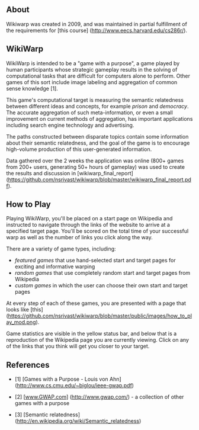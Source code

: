 ## About ##

Wikiwarp was created in 2009, and was maintained in partial fulfillment of the requirements for [this course] 
(http://www.eecs.harvard.edu/cs286r/).

## WikiWarp ##

WikiWarp is intended to be a "game with a purpose", a game played by human participants 
whose strategic gameplay results in the solving of computational tasks that are difficult for 
computers alone to perform. Other games of this sort include image labeling and aggregation of 
common sense knowledge [1].

This game's computational target is measuring the semantic relatedness between different ideas 
and concepts, for example _prison_ and _democracy_. The accurate aggregation of such meta-information, 
or even a small improvement on current methods of aggregation, has important applications including 
search engine technology and advertising.

The paths constructed between disparate topics contain some information 
about their semantic relatedness, and the goal of the game is to encourage high-volume 
production of this user-generated information.

Data gathered over the 2 weeks the application was online (800+ games from 200+ users, 
generating 50+ hours of gameplay) was used to create the results and discussion in 
[wikiwarp_final_report] (https://github.com/nsrivast/wikiwarp/blob/master/wikiwarp_final_report.pdf).

## How to Play ##

Playing WikiWarp, you'll be placed on a start page on Wikipedia and instructed to navigate 
through the links of the website to arrive at a specified target page. You'll be scored
on the total time of your successful warp as well as the number of links you click along the way.

There are a variety of game types, including:

* _featured games_ that use hand-selected start and target pages for exciting and informative warping
* _random games_ that use completely random start and target pages from Wikipedia
* _custom games_ in which the user can choose their own start and target pages

At every step of each of these games, you are presented with a page that looks like [this]
(https://github.com/nsrivast/wikiwarp/blob/master/public/images/how_to_play_mod.png).

Game statistics are visible in the yellow status bar, and below that is a reproduction of the
Wikipedia page you are currently viewing. Click on any of the links that you think will get you closer
to your target.

## References ##

* [1] [Games with a Purpose - Louis von Ahn] (http://www.cs.cmu.edu/~biglou/ieee-gwap.pdf)

* [2] [www.GWAP.com] (http://www.gwap.com/) - a collection of other games with a purpose

* [3] [Semantic relatedness] (http://en.wikipedia.org/wiki/Semantic_relatedness)
